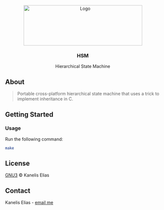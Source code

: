 <br />
<p align="center">
  <a href="https://git.kentavros.lan/platform/HSM">
    <img src="./media/logo.png" alt="Logo" width="385" height="131">
  </a>

  <h3 align="center">HSM</h3>

  <p align="center">
    Hierarchical State Machine
  </p>
</p>

## About

> Portable cross-platform hierarchical state machine that uses a trick to 
> implement inheritance in C.

## Getting Started

### Usage

Run the following command:

```sh
make
```

## License

[GNU3](LICENSE) © Kanelis Elias


## Contact

Kanelis Elias - [email me](mailto:e.kanelis@voidbuffer.com)
